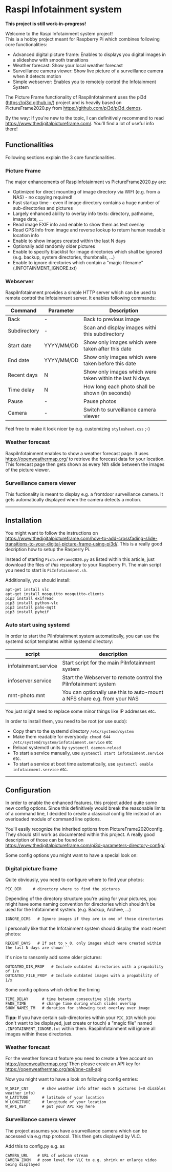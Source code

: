 # Raspi Infotainment system

**This project is still work-in-progress!**

Welcome to the Raspi Infotainment system project!  
This ia a hobby project meant for Raspberry Pi which combines following core functionalities:
- Advanced digital picture frame: Enables to displays you digital images in a slideshow with smooth transitions 
- Weather forecast: Show your local weather forecast
- Surveillance camera viewer: Show live picture of a surveillance camera when it detects motion  
- Simple webserver: Enables you to remotely control the Infotainment System

The Picture Frame functionality of RaspiInfotainment uses the pi3d (https://pi3d.github.io/) project and is heavily based on PictureFrame2020.py from https://github.com/pi3d/pi3d_demos.

By the way: If you're new to the topic, I can definitively recommend to read https://www.thedigitalpictureframe.com/. You'll find a lot of useful info there!

## Functionalities
Following sections explain the 3 core functionalities.

### Picture Frame
The major enhancements of RaspiInfotainment vs PictureFrame2020.py are:

- Optimized for direct mounting of image directory via WIFI (e.g. from a NAS) - no copying required!
- Fast startup time - even if image directory contains a huge number of sub-directories and pictures 
- Largely enhanced ability to overlay info texts: directory, pathname, image date, ...
- Read image EXIF info and enable to show them as text overlay
- Read GPS Info from image and reverse lookup to return human readable location info
- Enable to show images created within the last N days
- Optionally add randomly older pictures 
- Enable to specify blacklist for image directories which shall be ignored (e.g. backup, system directories, thumbnails, ...)
- Enable to ignore directories which contain a "magic filename" (.INFOTAINMENT_IGNORE.txt)

### Webserver
RaspiInfotainment provides a simple HTTP server which can be used to remote control the Infotainment server.
It enables following commands:

| Command       | Parameter   | Description
|---------------|-------------|-----------------------
| Back          | -           | Back to previous image
| Subdirectory  | -           | Scan and display images withi this subdirectory
| Start date    | YYYY/MM/DD  |  Show only images which were taken after this date
| End date      | YYYY/MM/DD  |  Show only images which were taken before this date 
| Recent days   | N           |  Show only images which were taken within the last N days
| Time delay    | N           |  How long each photo shall be shown (in seconds)
| Pause         | -           |  Pause photos
| Camera        | -           |  Switch to surveillance camera viewer

Feel free to make it look nicer by e.g. customizing `stylesheet.css` ;-)

### Weather forecast
RaspiInfotainment enables to show a weather forecast page. It uses https://openweathermap.org/ to retrieve the forecast data for your location.
This forecast page then gets shown as every Nth slide between the images of the picture viewer.

### Surveillance camera viewer
This fuctionality is meant to display e.g. a frontdoor surveillance camera. It gets automatically displayed when the camera detects a motion.

--------------------------------------

## Installation
You might want to follow the instructions on https://www.thedigitalpictureframe.com/how-to-add-crossfading-slide-transitions-to-your-digital-picture-frame-using-pi3d/. This is a really good decription how to setup the Rasperry Pi.

Instead of starting `PictureFrame2020.py` as listed within this article, just download the files of *this* repository to your Raspberry Pi. The main script you need to start is `PiInfotainment.sh`.

Additionally, you should install:

```
apt-get install vlc
apt-get install mosquitto mosquitto-clients
pip3 install exifread
pip3 install python-vlc 
pip3 install paho-mqtt
pip3 install pyheif
```

### Auto start using systemd
In order to start the PiInfotainment system automatically, you can use the systemd script templates within systemd directory:

| script                | description
|-----------------------|----------------------------------------------
| infotainment.service  | Start script for the main PiInfotainment system
| infoserver.service    | Start the Webserver to remote control the PiInfotainment system
| mnt-photo.mnt         | You can optionally use this to auto-mount a NFS share e.g. from your NAS 

You just might need to replace some minor things like IP addresses etc.

In order to install them, you need to be root (or use sudo):

- Copy them to the systemd directory `/etc/systemd/system`
- Make them readable for everybody: `chmod 644 /etc/systemd/system/infotainment.service` etc 
- Reload systemctl units by `systemctl daemon-reload`
- To start a service manually, use `systemctl start infotainment.service` etc. 
- To start a service at boot time automatically, use `systemctl enable infotainment.service` etc.

--------------------------------------

## Configuration
In order to enable the enhanced features, this project added quite some new config options. Since this definitively would break the reasonable limits of a command line, I decided to create a classical config file instead of an overloaded module of command line options.

You'll easily recognize the inherited options from PictureFrame2020config. They should still work as documented within this project. A really good description of those can be found on https://www.thedigitalpictureframe.com/pi3d-parameters-directory-config/.

Some config options you might want to have a special look on:

### Digital picture frame
Quite obviously, you need to configure where to find your photos:

```
PIC_DIR     # directory where to find the pictures
```

Depending of the directory structure you're using for your pictures, you might have some naming convention for directories which shouldn't be used for the Infotainment system. (e.g. Backup, Archive, ...)

```
IGNORE_DIRS   # Ignore images if they are in one of those directories
```

I personally like that the Infotainment system should display the most recent photos:

```
RECENT_DAYS   # If set to > 0, only images which were created within the last N days are shown```
```

It's nice to ransomly add some older pictures:

```
OUTDATED_DIR_PROP   # Include outdated directories with a propability of 1/x  
OUTDATED_FILE_PROP  # Include outdated images with a propability of 1/x  
```

Some config options which define the timing

```
TIME_DELAY      # time between consecutive slide starts 
FADE_TIME       # change time during which slides overlap 
SHOW_NAMES_TM   # duration for shhowing text overlay over image 
```

__Tipp:__ If you have certain sub-directories within your `PIC_DIR` which you don't want to be displayed, just create or touch) a "magic file" named `.INFOTAINMENT_IGNORE.txt` within them. RaspiInfotainment will ignore all images within these directories. 

### Weather forecast
For the weather forecast feature you need to create a free account on https://openweathermap.org/
Then please create an API key for https://openweathermap.org/api/one-call-api

Now you might want to have a look on following config entries:

```
W_SKIP_CNT      # show weather info after each N pictures (=0 disables weather info)
W_LATITUDE      # latitude of your location
W_LONGITUDE     # longitude of your location
W_API_KEY       # put your API key here       
```

### Surveillance camera viewer
The project assumes you have a surveillance camera which can be accessed via e.g rtsp protocol.
This then gets displayed by VLC.

Add this to config.py e.g. as

```
CAMERA_URL    # URL of webcam stream
CAMERA_ZOOM   # zoom level for VLC to e.g. shrink or enlarge video being displayed
```
